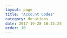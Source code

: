 ```yaml
---
layout: page
title: "Account Codes"
category: donations
date: 2017-10-28 16:15:24
order: 10
---
```



